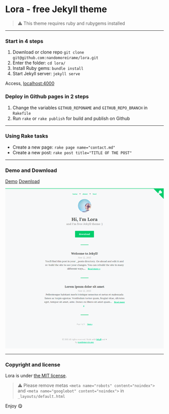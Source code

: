 # Lora - free Jekyll theme

> :warning:
  This theme requires ruby and rubygems installed



---

### Start in 4 steps

1. Download or clone repo `git clone git@github.com:nandomoreirame/lora.git`
2. Enter the folder: `cd lora/`
3. Install Ruby gems: `bundle install`
4. Start Jekyll server: `jekyll serve`

Access, [localhost:4000](http://localhost:4000/)

### Deploy in Github pages in 2 steps

1. Change the variables `GITHUB_REPONAME` and `GITHUB_REPO_BRANCH` in `Rakefile`
2. Run `rake` or `rake publish` for build and publish on Github

---

### Using Rake tasks

* Create a new page: `rake page name="contact.md"`
* Create a new post: `rake post title="TITLE OF THE POST"`

---

### Demo and Download

[Demo](https://nandomoreirame.github.io/lora/)
[Download](https://github.com/nandomoreirame/lora/archive/master.zip)

![Lora - free Jekyll theme](/screenshot.png)

---

### Copyright and license

Lora is under [the MIT license](/LICENSE).

> :warning:
  Please remove metas `<meta name="robots" content="noindex">` and `<meta name="googlebot" content="noindex">` in `_layouts/default.html`

Enjoy :yum:

